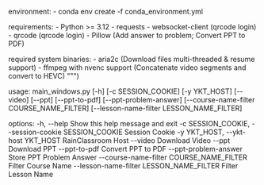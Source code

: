 environment:
    - conda env create -f conda_environment.yml

    
requirements:
    - Python >= 3.12
    - requests
    - websocket-client (qrcode login)
    - qrcode (qrcode login)
    - Pillow (Add answer to problem; Convert PPT to PDF)

required system binaries:
    - aria2c (Download files multi-threaded & resume support)
    - ffmpeg with nvenc support (Concatenate video segments and convert to HEVC)
""")

usage: main_windows.py [-h] [-c SESSION_COOKIE] [-y YKT_HOST] [--video] [--ppt] [--ppt-to-pdf] [--ppt-problem-answer]
                       [--course-name-filter COURSE_NAME_FILTER] [--lesson-name-filter LESSON_NAME_FILTER]

options:
  -h, --help            Show this help message and exit
  -c SESSION_COOKIE, --session-cookie SESSION_COOKIE
                        Session Cookie
  -y YKT_HOST, --ykt-host YKT_HOST
                        RainClassroom Host
  --video               Download Video
  --ppt                 Download PPT
  --ppt-to-pdf          Convert PPT to PDF
  --ppt-problem-answer  Store PPT Problem Answer
  --course-name-filter COURSE_NAME_FILTER
                        Filter Course Name
  --lesson-name-filter LESSON_NAME_FILTER
                        Filter Lesson Name
